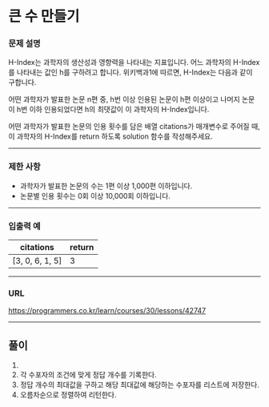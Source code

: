 # 큰 수 만들기

### 문제 설명

H-Index는 과학자의 생산성과 영향력을 나타내는 지표입니다. 어느 과학자의 H-Index를 나타내는 값인 h를 구하려고 합니다. 위키백과1에 따르면, H-Index는 다음과 같이 구합니다.

어떤 과학자가 발표한 논문 n편 중, h번 이상 인용된 논문이 h편 이상이고 나머지 논문이 h번 이하 인용되었다면 h의 최댓값이 이 과학자의 H-Index입니다.

어떤 과학자가 발표한 논문의 인용 횟수를 담은 배열 citations가 매개변수로 주어질 때, 이 과학자의 H-Index를 return 하도록 solution 함수를 작성해주세요.

-----------
### 제한 사항

- 과학자가 발표한 논문의 수는 1편 이상 1,000편 이하입니다.
- 논문별 인용 횟수는 0회 이상 10,000회 이하입니다.

-----------
### 입출력 예

| citations       | return |
|-----------------|--------|
| [3, 0, 6, 1, 5] | 3      |
-----------
### URL

https://programmers.co.kr/learn/courses/30/lessons/42747

-----------
## 풀이
1. 
2. 각 수포자의 조건에 맞게 정답 개수를 기록한다.
3. 정답 개수의 최대값을 구하고 해당 최대값에 해당하는 수포자를 리스트에 저장한다.
4. 오름차순으로 정렬하여 리턴한다.